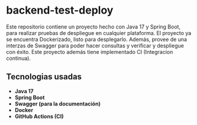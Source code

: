 # backend-test-deploy
Este repositorio contiene un proyecto hecho con Java 17 y Spring Boot, para realizar pruebas de despliegue en cualquier plataforma. El proyecto ya se encuentra Dockerizado, listo para desplegarlo.
Además, provee de una interzas de Swagger para poder hacer consultas y verificar y despliegue con éxito.
Este proyecto además tiene implementado CI (Integracion continua).

## Tecnologias usadas
- **Java 17**
- **Spring Boot**
- **Swagger (para la documentación)**
- **Docker**
- **GitHub Actions (CI)**

